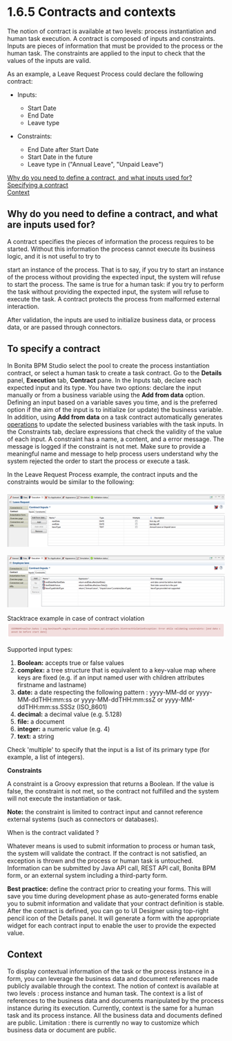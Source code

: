 # 1.6.5 Contracts and contexts

The notion of contract is available at two levels: process instantiation and human task execution.
A contract is composed of inputs and constraints. Inputs are pieces of information that must be provided to the process or the human task. The constraints are applied to the input to check that the values of the inputs are valid.

As an example, a Leave Request Process could declare the following contract:


* Inputs: 
  * Start Date
  * End Date
  * Leave type

* Constraints:
  * End Date after Start Date
  * Start Date in the future
  * Leave type in ("Annual Leave", "Unpaid Leave")


[Why do you need to define a contract, and what inputs used for?](#define)  
[Specifying a contract](#specify)  
[Context](#context)




## Why do you need to define a contract, and what are inputs used for?


A contract specifies the pieces of information the process requires to be started. Without this information the process cannot execute its business logic, and it is not useful to try to 

start an instance of the process.
That is to say, if you try to start an instance of the process without providing the expected input, the system will refuse to start the process.
The same is true for a human task: if you try to perform the task without providing the expected input, the system will refuse to execute the task.
A contract protects the process from malformed external interaction.

After validation, the inputs are used to initialize business data, or process data, or are passed through connectors.



## To specify a contract


In Bonita BPM Studio select the pool to create the process instantiation contract, or select a human task to create a task contract.
Go to the **Details** panel, **Execution** tab, **Contract** pane.
In the Inputs tab, declare each expected input and its type. You have two options: declare the input manually or from a business variable using the **Add from data** option. 
Defining an input based on a variable saves you time, and is the preferred option if the aim of the input is to initialize (or update) the business variable. 
In addition, using **Add from data** on a task contract automatically generates [operations](/operations-0) to update the selected business variables with the task inputs.
In the Constraints tab, declare expressions that check the validity of the value of each input. 
A constraint has a name, a content, and a error message. 
The message is logged if the constraint is not met. Make sure to provide a meaningful name and message to help process users understand why the system rejected the order to start the process or execute a task.


In the Leave Request Process example, the contract inputs and the constraints would be similar to the following:


![](images/images-6_0/contractDoc.PNG)


  
  

![](images/images-6_0/ConstraintsDoc.PNG)


  
  


Stacktrace example in case of contract violation
![](images/images-6_0/constraintError.PNG)


  
  


Supported input types:

1. **Boolean:** accepts true or false values
2. **complex:** a tree structure that is equivalent to a key-value map where keys are fixed (e.g. if an input named user with children attributes firstname and lastname)
3. **date:** a date respecting the following pattern : yyyy-MM-dd or yyyy-MM-ddTHH:mm:ss or yyyy-MM-ddTHH:mm:ssZ or yyyy-MM-ddTHH:mm:ss.SSSz (ISO\_8601)
4. **decimal:** a decimal value (e.g. 5.128)
5. **file:** a document
6. **integer:** a numeric value (e.g. 4)
7. **text:** a string 

Check 'multiple' to specify that the input is a list of its primary type (for example, a list of integers).

**Constraints**

A constraint is a Groovy expression that returns a Boolean. If the value is false, the constraint is not met, so the contract not fulfilled and the system will not execute the instantiation or task.

**Note:** the constraint is limited to contract input and cannot reference external systems (such as connectors or databases).

When is the contract validated ?

Whatever means is used to submit information to process or human task, the system will validate the contract. If the contract is not satisfied, an exception is thrown and the process or human task is untouched. 
Information can be submitted by Java API call, REST API call, Bonita BPM form, or an external system including a third-party form. 


**Best practice:** define the contract prior to creating your forms. This will save you time during development phase as auto-generated forms enable you to submit information and validate that your contract definition is stable. 
After the contract is defined, you can go to UI Designer using top-right pencil icon of the Details panel. It will generate a form with the appropriate widget for each contract input to enable the user to provide the expected value.


## Context

To display contextual information of the task or the process instance in a form, you can leverage the business data and document references made publicly available through the context.
The notion of context is available at two levels : process instance and human task. 
The context is a list of references to the business data and documents manipulated by the process instance during its execution. 
Currently, context is the same for a human task and its process instance. 
All the business data and documents defined are public. Limitation : there is currently no way to customize which business data or document are public.